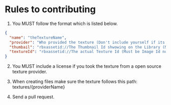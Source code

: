 # Rules to contributing

1. You MUST follow the format which is listed below.

```json
{
  "name": "theTextureName",
  "provider": "Who provided the texture (Don't include yourself if its under a license)",
  "thumbail": "rbxassetid://The Thumbnail Id shwowing on the Library (Must be Image Id not Decal Id)",
  "textureId": "rbxassetid://The actual Texture Id (Must be Image Id not Decal Id)"
}
```

2. You MUST include a license if you took the texture from a open source texture provider.

3. When creating files make sure the texture follows this path: textures/{providerName}

4. Send a pull request.
